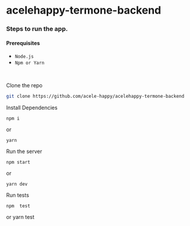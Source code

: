 # acelehappy-termone-backend
### Steps to run the app.

#### Prerequisites
- ```Node.js```
- ```Npm or Yarn```

<br>

Clone the repo
```bash
git clone https://github.com/acele-happy/acelehappy-termone-backend
```

Install Dependencies
```
npm i
```
or
```
yarn
```

Run the server
```
npm start
```
or
```
yarn dev
```

Run tests
```
npm  test
```
or
yarn test
```
